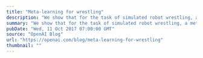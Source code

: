 ```yaml
---
title: "Meta-learning for wrestling"
description: "We show that for the task of simulated robot wrestling, a meta-learning agent can learn to quickly defeat a stronger non-meta-learning agent, and also show that the meta-learning agent can adapt to physical malfunction."
summary: "We show that for the task of simulated robot wrestling, a meta-learning agent can learn to quickly defeat a stronger non-meta-learning agent, and also show that the meta-learning agent can adapt to physical malfunction."
pubDate: "Wed, 11 Oct 2017 07:00:00 GMT"
source: "OpenAI Blog"
url: "https://openai.com/blog/meta-learning-for-wrestling"
thumbnail: ""
---
```


